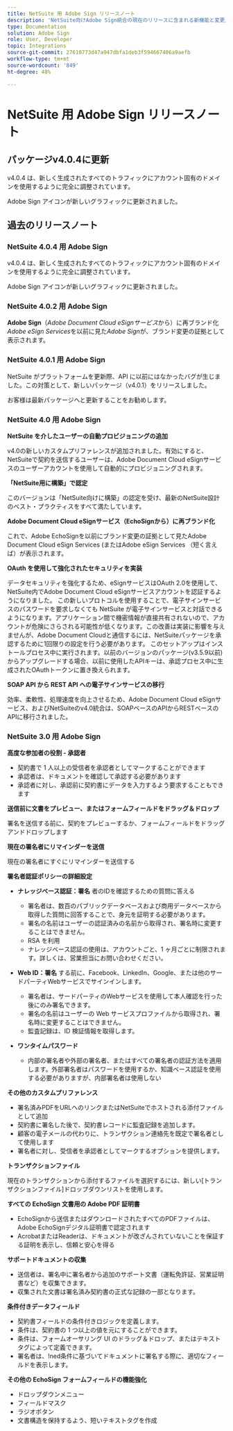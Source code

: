 ```yaml
---
title: NetSuite 用 Adobe Sign リリースノート
description: 'NetSuite向けAdobe Sign統合の現在のリリースに含まれる新機能と変更点について説明します。  '
type: Documentation
solution: Adobe Sign
role: User, Developer
topic: Integrations
source-git-commit: 27610773d47a947dbfa1deb3f594667406a9aefb
workflow-type: tm+mt
source-wordcount: '849'
ht-degree: 48%

---
```



# NetSuite 用 Adobe Sign リリースノート

## パッケージv4.0.4に更新

v4.0.4 は、新しく生成されたすべてのトラフィックにアカウント固有のドメインを使用するように完全に調整されています。

Adobe Sign アイコンが新しいグラフィックに更新されました。

## 過去のリリースノート

### NetSuite 4.0.4 用 Adobe Sign

v4.0.4 は、新しく生成されたすべてのトラフィックにアカウント固有のドメインを使用するように完全に調整されています。

Adobe Sign アイコンが新しいグラフィックに更新されました。

### NetSuite 4.0.2 用 Adobe Sign

**Adobe Sign**（*Adobe Document Cloud eSignサービス*&#x200B;から）に再ブランド化\
*Adobe eSign Services*&#x200B;を以前に見た&#x200B;*Adobe Sign*&#x200B;が、ブランド変更の証拠として表示されます。

### NetSuite 4.0.1 用 Adobe Sign

NetSuite がプラットフォームを更新際、API に以前にはなかったバグが生じました。この対策として、新しいパッケージ（v4.0.1）をリリースしました。

お客様は最新パッケージへと更新することをお勧めします。

### NetSuite 4.0 用 Adobe Sign

**NetSuite を介したユーザーの自動プロビジョニングの追加**

v4.0の新しいカスタムプリファレンスが追加されました。有効にすると、NetSuiteで契約を送信するユーザーは、Adobe Document Cloud eSignサービスのユーザーアカウントを使用して自動的にプロビジョニングされます。

**「NetSuite用に構築」で認定**

このバージョンは「NetSuite向けに構築」の認定を受け、最新のNetSuite設計のベスト・プラクティスをすべて満たしています。

**Adobe Document Cloud eSignサービス（EchoSignから）に再ブランド化**

これで、Adobe EchoSignを以前にブランド変更の証拠として見たAdobe Document Cloud eSign Services (またはAdobe eSign Services （短く言えば）が表示されます。

**OAuth を使用して強化されたセキュリティを実装**

データセキュリティを強化するため、eSignサービスはOAuth 2.0を使用して、NetSuite内でAdobe Document Cloud eSignサービスアカウントを認証するようになりました。 この新しいプロトコルを使用することで、電子サインサービスのパスワードを要求しなくても NetSuite が電子サインサービスと対話できるようになります。アプリケーション間で機密情報が直接共有されないので、アカウントが危険にさらされる可能性が低くなります。この改善は実装に影響を与えませんが、Adobe Document Cloudと通信するには、NetSuiteパッケージを承認するために1回限りの設定を行う必要があります。 このセットアップはインストールプロセス中に実行されます。以前のバージョンのパッケージ(v3.5.9以前)からアップグレードする場合、以前に使用したAPIキーは、承認プロセス中に生成されたOAuthトークンに置き換えられます。

**SOAP API から REST API への電子サインサービスの移行**

効率、柔軟性、処理速度を向上させるため、Adobe Document Cloud eSignサービス、およびNetSuiteのv4.0統合は、SOAPベースのAPIからRESTベースのAPIに移行されました。

### NetSuite 3.0 用 Adobe Sign

**高度な参加者の役割 - 承認者**

* 契約書で 1 人以上の受信者を承認者としてマークすることができます
* 承認者は、ドキュメントを確認して承認する必要があります
* 承認者に対し、承認前に契約書にデータを入力するよう要求することもできます

**送信前に文書をプレビュー、またはフォームフィールドをドラッグ＆ドロップ**

署名を送信する前に、契約をプレビューするか、フォームフィールドをドラッグアンドドロップします

**現在の署名者にリマインダーを送信**

現在の署名者にすぐにリマインダーを送信する

**署名者認証ポリシーの詳細設定**

* **ナレッジベース認証：署名** 者のIDを確認するための質問に答える
   * 署名者は、数百のパブリックデータベースおよび商用データベースから取得した質問に回答することで、身元を証明する必要があります。
   * 署名の名前はユーザーの認証済みの名前から取得され、署名時に変更することはできません。
   * RSA を利用
   * ナレッジベース認証の使用は、アカウントごと、1 ヶ月ごとに制限されます。詳しくは、営業担当にお問い合わせください。

* **Web ID：署名** する前に、Facebook、LinkedIn、Google、または他のサードパーティWebサービスでサインインします。

   * 署名者は、サードパーティのWebサービスを使用して本人確認を行った後にのみ署名できます。
   * 署名の名前はユーザーの Web サービスプロファイルから取得され、署名時に変更することはできません。
   * 監査記録は、ID 検証情報を取得します。

* **ワンタイムパスワード**
   * 内部の署名者や外部の署名者、またはすべての署名者の認証方法を適用します。外部署名者はパスワードを使用するか、知識ベース認証を使用する必要がありますが、内部署名者は使用しない

**その他のカスタムプリファレンス**

* 署名済みPDFをURLへのリンクまたはNetSuiteでホストされる添付ファイルとして追加
* 契約書に署名した後で、契約書レコードに監査記録を追加します。
* 顧客の電子メールの代わりに、トランザクション連絡先を既定で署名者として使用します
* 署名者に対し、受信者を承認者としてマークするオプションを提供します。

**トランザクションファイル**

現在のトランザクションから添付するファイルを選択するには、新しい[トランザクションファイル]ドロップダウンリストを使用します。

**すべての EchoSign 文書用の Adobe PDF 証明書**

* EchoSignから送信またはダウンロードされたすべてのPDFファイルは、Adobe EchoSignデジタル証明書で認定されます
* AcrobatまたはReaderは、ドキュメントが改ざんされていないことを保証する証明を表示し、信頼と安心を得る

**サポートドキュメントの収集**

* 送信者は、署名中に署名者から追加のサポート文書（運転免許証、営業証明書など）を収集できます。
* 収集された文書は署名済み契約書の正式な記録の一部となります。

**条件付きデータフィールド**

* 契約書フィールドの条件付きロジックを定義します。
* 条件は、契約書の 1 つ以上の値を元にすることができます。
* 条件は、フォームオーサリング UI のドラッグ＆ドロップ、またはテキストタグによって定義できます。
* 署名者は、!ned条件に基づいてドキュメントに署名する際に、適切なフィールドを表示します。

**その他の EchoSign フォームフィールドの機能強化**

* ドロップダウンメニュー
* フィールドマスク
* ラジオボタン
* 文書構造を保持するよう、短いテキストタグを作成
